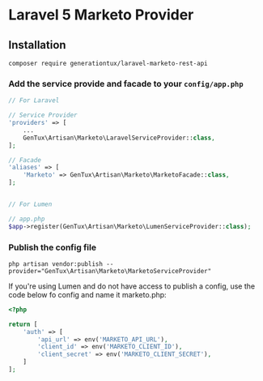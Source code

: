 # Laravel 5 Marketo Provider

## Installation

`composer require generationtux/laravel-marketo-rest-api`

### Add the service provide and facade to your `config/app.php`

```php
// For Laravel

// Service Provider
'providers' => [
    ...
    GenTux\Artisan\Marketo\LaravelServiceProvider::class,
];

// Facade
'aliases' => [
    'Marketo' => GenTux\Artisan\Marketo\MarketoFacade::class,
];


// For Lumen

// app.php
$app->register(GenTux\Artisan\Marketo\LumenServiceProvider::class);

```
 
 
### Publish the config file

`php artisan vendor:publish --provider="GenTux\Artisan\Marketo\MarketoServiceProvider"`

If you're using Lumen and do not have access to publish a config, use the code below fo config and name it marketo.php:

```php
<?php

return [
    'auth' => [
        'api_url' => env('MARKETO_API_URL'),
        'client_id' => env('MARKETO_CLIENT_ID'),
        'client_secret' => env('MARKETO_CLIENT_SECRET'),
    ]
];
```
